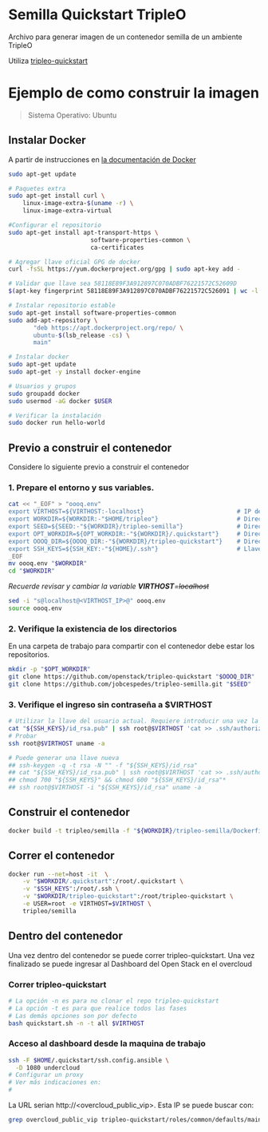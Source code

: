 # Semilla Quickstart TripleO
Archivo para generar imagen de un contenedor semilla de un ambiente TripleO

Utiliza [tripleo-quickstart](https://github.com/openstack/tripleo-quickstart)

# Ejemplo de como construir la imagen
> Sistema Operativo: Ubuntu

## Instalar Docker
A partir de instrucciones en [la documentación de Docker](https://docs.docker.com/engine/installation/linux/ubuntu/)
``` bash
sudo apt-get update

# Paquetes extra
sudo apt-get install curl \
    linux-image-extra-$(uname -r) \
    linux-image-extra-virtual

#Configurar el repositorio
sudo apt-get install apt-transport-https \
                       software-properties-common \
                       ca-certificates

# Agregar llave oficial GPG de docker
curl -fsSL https://yum.dockerproject.org/gpg | sudo apt-key add -

# Validar que llave sea 58118E89F3A912897C070ADBF76221572C52609D
$(apt-key fingerprint 58118E89F3A912897C070ADBF76221572C526091 | wc -l | grep -qv 0) && echo Verificado || echo "Error de verificacion"

# Instalar repositorio estable
sudo apt-get install software-properties-common
sudo add-apt-repository \
       "deb https://apt.dockerproject.org/repo/ \
       ubuntu-$(lsb_release -cs) \
       main"

# Instalar docker
sudo apt-get update
sudo apt-get -y install docker-engine

# Usuarios y grupos
sudo groupadd docker
sudo usermod -aG docker $USER

# Verificar la instalación
sudo docker run hello-world
```
## Previo a construir el contenedor
Considere lo siguiente previo a construir el contenedor

### 1. Prepare el entorno y sus variables.

``` bash
cat << "_EOF" > "oooq.env"
export VIRTHOST=${VIRTHOST:-localhost}                          # IP de la maqina física para generar ambiente virtual
export WORKDIR=${WORKDIR:-"$HOME/tripleo"}                      # Directorio de trabajo
export SEED=${SEED:-"${WORKDIR}/tripleo-semilla"}               # Directorio de este repo
export OPT_WORKDIR=${OPT_WORKDIR:-"${WORKDIR}/.quickstart"}     # Directorio de despliegue de oooq
export OOOQ_DIR=${OOOQ_DIR:-"${WORKDIR}/tripleo-quickstart"}    # Directorio del repo de oooq
export SSH_KEYS=${SSH_KEY:-"${HOME}/.ssh"}                      # Llave ssh para autenticación sin contraseña
_EOF
mv oooq.env "$WORKDIR"
cd "$WORKDIR"
```
*Recuerde revisar y cambiar la variable **VIRTHOST**=~~localhost~~*
``` bash
sed -i "s@localhost@<VIRTHOST_IP>@" oooq.env
source oooq.env
```
### 2. Verifique la existencia de los directorios
En una carpeta de trabajo para compartir con el contenedor debe estar los repositorios.
``` bash
mkdir -p "$OPT_WORKDIR"
git clone https://github.com/openstack/tripleo-quickstart "$OOOQ_DIR"
git clone https://github.com/jobcespedes/tripleo-semilla.git "$SEED"
```
### 3. Verifique el ingreso sin contraseña a $VIRTHOST
``` bash
# Utilizar la llave del usuario actual. Requiere introducir una vez la contraseña.
cat "${SSH_KEYS}/id_rsa.pub" | ssh root@$VIRTHOST 'cat >> .ssh/authorized_keys'
# Probar
ssh root@$VIRTHOST uname -a

# Puede generar una llave nueva
## ssh-keygen -q -t rsa -N "" -f "${SSH_KEYS}/id_rsa"
## cat "${SSH_KEYS}/id_rsa.pub" | ssh root@$VIRTHOST 'cat >> .ssh/authorized_keys'
## chmod 700 "${SSH_KEYS}" && chmod 600 "${SSH_KEYS}/id_rsa"*
## ssh root@$VIRTHOST -i "${SSH_KEYS}/id_rsa" uname -a
```
## Construir el contenedor
``` bash
docker build -t tripleo/semilla -f "${WORKDIR}/tripleo-semilla/Dockerfile" .
```
## Correr el contenedor
``` bash
docker run --net=host -it  \
    -v "$WORKDIR/.quickstart":/root/.quickstart \
    -v "$SSH_KEYS":/root/.ssh \
    -v "$WORKDIR/tripleo-quickstart":/root/tripleo-quickstart \
    -e USER=root -e VIRTHOST=$VIRTHOST \
    tripleo/semilla
```
## Dentro del contenedor
Una vez dentro del contenedor se puede correr tripleo-quickstart. Una vez finalizado se puede ingresar al Dashboard del Open Stack en el overcloud
### Correr tripleo-quickstart
``` bash
# La opción -n es para no clonar el repo tripleo-quickstart
# La opción -t es para que realice todos las fases
# Las demás opciones son por defecto
bash quickstart.sh -n -t all $VIRTHOST
```
### Acceso al dashboard desde la maquina de trabajo
``` bash
ssh -F $HOME/.quickstart/ssh.config.ansible \
  -D 1080 undercloud
# Configurar un proxy
# Ver más indicaciones en:
#
```
La URL serian http://\<overcloud\_public\_vip\>. Esta IP se puede buscar con:
``` bash
grep overcloud_public_vip tripleo-quickstart/roles/common/defaults/main.yml
```
